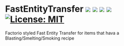 # FastEntityTransfer <a href="https://www.curseforge.com/minecraft/mc-mods/fastentitytransfer"><img src="http://cf.way2muchnoise.eu/versions/828407.svg" style="max-width:100%;"></a> <a href="https://www.curseforge.com/minecraft/mc-mods/fastentitytransfer"><img src="https://cf.way2muchnoise.eu/828407.svg" style="max-width:100%;"></a> <a href="https://modrinth.com/mod/fastentitytransfer"><img src="https://modrinth-utils.vercel.app/api/badge/versions?id=inmPbeHN&logo=true" style="max-width:100%;"></a> <a href="https://modrinth.com/mod/fastentitytransfer"><img src="https://modrinth-utils.vercel.app/api/badge/downloads?id=inmPbeHN" style="max-width:100%;"></a> <a href="https://github.com/Christofmeg/FastEntityTransfer/blob/1.19.2/LICENSE"><img src="https://camo.githubusercontent.com/c561a9c3532b974b87754777c3f522d01987bd84e3ce6670c575204c50f46edf/68747470733a2f2f696d672e736869656c64732e696f2f62616467652f4c6963656e73652d4d49542d3232333066322e737667" alt="License: MIT" data-canonical-src="https://img.shields.io/badge/License-MIT-2230f2.svg" style="max-width: 100%;"></a>

 Factorio styled Fast Entity Transfer for items that hava a Blasting/Smelting/Smoking recipe
